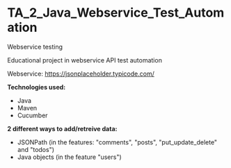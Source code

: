 # TA_2_Java_Webservice_Test_Automation
Webservice testing

Educational project in webservice API test automation

Webservice: https://jsonplaceholder.typicode.com/

**Technologies used:**
- Java
- Maven
- Cucumber

**2 different ways to add/retreive data:**
- JSONPath (in the features: "comments", "posts", "put_update_delete" and "todos")
- Java objects (in the feature "users")
